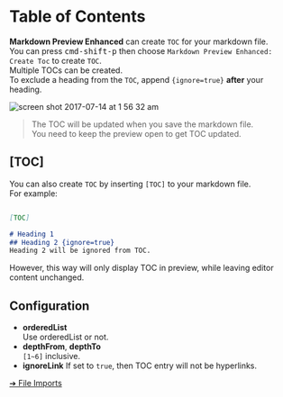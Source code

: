 # Table of Contents
**Markdown Preview Enhanced** can create `TOC` for your markdown file.   
You can press <kbd>cmd-shift-p</kbd> then choose `Markdown Preview Enhanced: Create Toc` to create `TOC`.  
Multiple TOCs can be created.  
To exclude a heading from the `TOC`, append `{ignore=true}` **after** your heading.  

![screen shot 2017-07-14 at 1 56 32 am](https://user-images.githubusercontent.com/1908863/28201657-abf1ac78-6837-11e7-9a08-e785df68e19b.png)

> The TOC will be updated when you save the markdown file.  
> You need to keep the preview open to get TOC updated.  

## [TOC]  
You can also create `TOC` by inserting `[TOC]` to your markdown file.  
For example:  
```markdown  

[TOC]  

# Heading 1
## Heading 2 {ignore=true}
Heading 2 will be ignored from TOC.  
```
However, this way will only display TOC in preview, while leaving editor content unchanged.  

## Configuration  
* **orderedList**  
Use orderedList or not.  
* **depthFrom**, **depthTo**  
`[1~6]` inclusive.   
* **ignoreLink**
If set to `true`, then TOC entry will not be hyperlinks.     

[➔ File Imports](file-imports.md)
